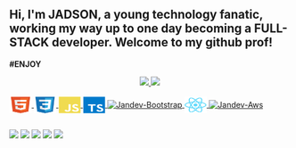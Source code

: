 ### <h2><b>Hi, I'm JADSON, a young technology fanatic, working my way up to one day becoming a FULL-STACK developer. Welcome to my github prof!</b></h2>

<b>#ENJOY</b>
<!-- Send me a challenge? -->
<div align="center">
  <a href="https://github.com/jandsonrj">
  <img height="165em" src="https://github-readme-stats.vercel.app/api?username=jandsonrj&show_icons=true&theme=vision-friendly-dark&include_all_commits=true&count_private=true"/>
  <img height="165em" src="https://github-readme-stats.vercel.app/api/top-langs/?username=jandsonrj&layout=compact&langs_count=7&theme=vision-friendly-dark"/>
</div>

<div style="display: inline_block"><br>
  <img align="center" alt="Jandev-HTML" height="30" width="40" src="https://raw.githubusercontent.com/devicons/devicon/master/icons/html5/html5-original.svg">
  <img align="center" alt="Jandev-CSS" height="30" width="40" src="https://raw.githubusercontent.com/devicons/devicon/master/icons/css3/css3-original.svg">
  <img align="center" alt="Jandev-Js" height="30" width="40" src="https://raw.githubusercontent.com/devicons/devicon/master/icons/javascript/javascript-plain.svg">
  <img align="center" alt="Jandev-Ts" height="30" width="40" src="https://raw.githubusercontent.com/devicons/devicon/master/icons/typescript/typescript-plain.svg">
  <img align="center" alt="Jandev-Bootstrap" height="30" width="40" src="https://cdn.jsdelivr.net/gh/devicons/devicon/icons/bootstrap/bootstrap-original.svg">
  <img align="center" alt="Jandev-React" height="30" width="40" src="https://raw.githubusercontent.com/devicons/devicon/master/icons/react/react-original.svg">
  <img align="center" alt="Jandev-Aws" height="30" width="40" src="https://cdn.jsdelivr.net/gh/devicons/devicon/icons/amazonwebservices/amazonwebservices-original.svg">  </div>
  
  ##
  
<div>
<a href="https://www.linkedin.com/in/jandsonrj/" target="_blank"><img src="https://img.shields.io/badge/-LinkedIn-%230077B5?style=for-the-badge&logo=linkedin&logoColor=white" target="_blank"></a> 
<a href="https://www.twitch.tv/jn7fps" target="_blank"><img src="https://img.shields.io/badge/Twitch-9146FF?style=for-the-badge&logo=twitch&logoColor=white" target="_blank"></a>
<a href="https://www.youtube.com/channel/UCLLQEKcAYUaLV5AzhzpdmcQ" target="_blank"><img src="https://img.shields.io/badge/YouTube-FF0000?style=for-the-badge&logo=youtube&logoColor=white" target="_blank"></a>
<a href="https://discord.gg/aTuh7kX" target="_blank"><img src="https://img.shields.io/badge/Discord-7289DA?style=for-the-badge&logo=discord&logoColor=white" target="_blank"></a>
<a href = "mailto:contatojandson1512@gmail.com"><img src="https://img.shields.io/badge/-Gmail-%23333?style=for-the-badge&logo=gmail&logoColor=white" target="_blank"></a>
</div>
